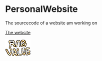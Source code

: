 # PersonalWebsite
The sourcecode of a website am working on

[The website](https://rngvalue.github.io/PersonalWebsite)

![RngValue](https://raw.githubusercontent.com/RngValue/PersonalWebsite/main/Logo.png)

